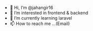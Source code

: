 - 👋 Hi, I’m @jahangir16
- 👀 I’m interested in frontend & backend
- 🌱 I’m currently learning laravel
- 📫 How to reach me ...(Email)

<!---
jahangir16/jahangir16 is a ✨ special ✨ repository because its `README.md` (this file) appears on your GitHub profile.
You can click the Preview link to take a look at your changes.
--->
